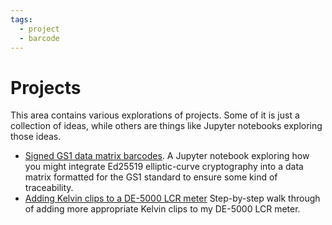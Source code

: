 ```yaml
---
tags:
  - project
  - barcode
---
```

# Projects

This area contains various explorations of projects. Some of it is just a
collection of ideas, while others are things like Jupyter notebooks exploring
those ideas.

* [Signed GS1 data matrix barcodes](signed-GS1-data-matrix.ipynb). A Jupyter
  notebook exploring how you might integrate Ed25519 elliptic-curve cryptography
  into a data matrix formatted for the GS1 standard to ensure some kind of
  traceability. 
* [Adding Kelvin clips to a DE-5000 LCR meter](LCR-meter-Kelvin-clips/index.md)
  Step-by-step walk through of adding more appropriate Kelvin clips to
  my DE-5000 LCR meter.